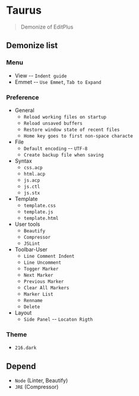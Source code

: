 # Taurus
> Demonize of EditPlus

## Demonize list

### Menu
+ View -- `Indent guide`
+ Emmet -- `Use Emmet`, `Tab to Expand`

### Preference
* General
	+ `Reload working files on startup`
	+ `Reload unsaved buffers`
	+ `Restore window state of recent files`
	+ `Home key goes to first non-space characte`
* File
    * `Default encoding` -- `UTF-8`
    * `Create backup file when saving`
* Syntax
    + `css.acp`
    + `html.acp`
    + `js.acp`
    + `js.ctl`
    * `js.stx`
* Template
    + `template.css`
    + `template.js`
    * `template.html`
* User tools
    + `Beautify`
    + `Compressor`
    + `JSLint`
* Toolbar-User
	+ `Line Comment Indent`
	+ `Line Uncomment`
	+ `Togger Marker`
	+ `Next Marker`
	+ `Previous Marker`
	+ `Clear All Markers`
	+ `Marker List`
	+ `Renname`
	+ `Delete`
* Layout
    + `Side Panel` -- `Locaton Rigth`

### Theme
+ `216.dark`

## Depend 
* `Node` (Linter, Beautify)
* `JRE` (Compressor)